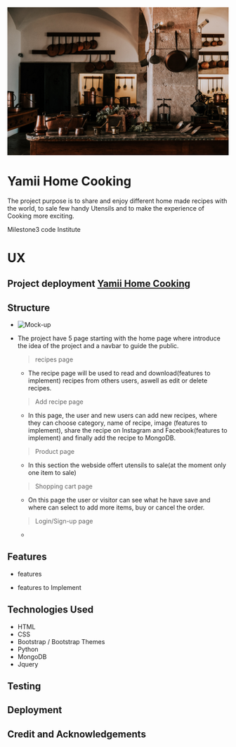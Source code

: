 <img src="static/img/oleksandr-kurchev-9gtiGV76NnM-unsplash.jpg">

# Yamii Home Cooking
The project purpose is to share and enjoy different home made recipes with the world, to sale few handy Utensils and to make the experience of Cooking more exciting.

Milestone3 code Institute

# UX

## Project deployment [Yamii Home Cooking](https://yamii-home-cooking.herokuapp.com/)

## Structure

*  ![Mock-up](https://github.com/Dbyu85/yamii-home-cooking/tree/master/static/img/Mockup)

* The project have 5 page starting with the home page where introduce the idea of the project and a navbar to guide the public.

  > recipes page
   - The recipe page will be used to read and download(features to implement) recipes from others users, aswell as edit or delete recipes.
   
  > Add recipe page
    - In this page, the user and new users can add new recipes, where they can choose category, name of recipe, image (features to implement), share the recipe on Instagram and 
      Facebook(features to implement) and finally add the recipe to MongoDB.
      
  > Product page
    - In this section the webside offert utensils to sale(at the moment only one item to sale)
    
  > Shopping cart page
    - On this page the user or visitor can see what he have save and where can select to add more items, buy or cancel the order.
  
  > Login/Sign-up page
    - 

## Features

* features

* features to Implement

## Technologies Used

* HTML
* CSS
* Bootstrap / Bootstrap Themes
* Python
* MongoDB
* Jquery

## Testing

## Deployment

## Credit and Acknowledgements


